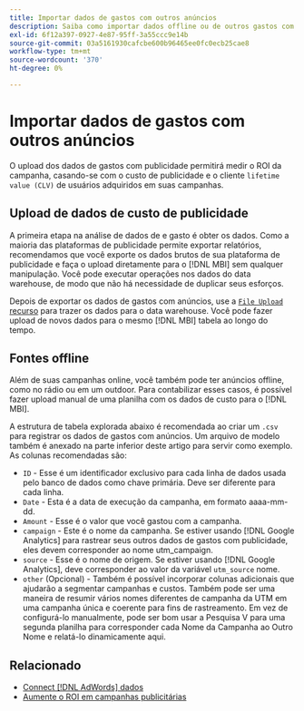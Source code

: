 ```yaml
---
title: Importar dados de gastos com outros anúncios
description: Saiba como importar dados offline ou de outros gastos com anúncios para o [!DNL MBI].
exl-id: 6f12a397-0927-4e87-95ff-3a55ccc9e14b
source-git-commit: 03a5161930cafcbe600b96465ee0fc0ecb25cae8
workflow-type: tm+mt
source-wordcount: '370'
ht-degree: 0%

---
```


# Importar dados de gastos com outros anúncios

O upload dos dados de gastos com publicidade permitirá medir o ROI da campanha, casando-se com o custo de publicidade e o cliente `lifetime value (CLV)` de usuários adquiridos em suas campanhas.

## Upload de dados de custo de publicidade

A primeira etapa na análise de dados de e gasto é obter os dados. Como a maioria das plataformas de publicidade permite exportar relatórios, recomendamos que você exporte os dados brutos de sua plataforma de publicidade e faça o upload diretamente para o [!DNL MBI] sem qualquer manipulação. Você pode executar operações nos dados do data warehouse, de modo que não há necessidade de duplicar seus esforços.

Depois de exportar os dados de gastos com anúncios, use a [`File Upload` recurso](../connecting-data/using-file-uploader.md) para trazer os dados para o data warehouse. Você pode fazer upload de novos dados para o mesmo [!DNL MBI] tabela ao longo do tempo.

## Fontes offline

Além de suas campanhas online, você também pode ter anúncios offline, como no rádio ou em um outdoor. Para contabilizar esses casos, é possível fazer upload manual de uma planilha com os dados de custo para o [!DNL MBI].

A estrutura de tabela explorada abaixo é recomendada ao criar um `.csv` para registrar os dados de gastos com anúncios. Um arquivo de modelo também é anexado na parte inferior deste artigo para servir como exemplo. As colunas recomendadas são:

* `ID` - Esse é um identificador exclusivo para cada linha de dados usada pelo banco de dados como chave primária. Deve ser diferente para cada linha.
* `Date` - Esta é a data de execução da campanha, em formato aaaa-mm-dd.
* `Amount` - Esse é o valor que você gastou com a campanha.
* `campaign` - Este é o nome da campanha. Se estiver usando [!DNL Google Analytics] para rastrear seus outros dados de gastos com publicidade, eles devem corresponder ao nome utm\_campaign.
* `source` - Esse é o nome de origem. Se estiver usando [!DNL Google Analytics], deve corresponder ao valor da variável `utm_source` nome.
* `other` (Opcional) - Também é possível incorporar colunas adicionais que ajudarão a segmentar campanhas e custos. Também pode ser uma maneira de resumir vários nomes diferentes de campanha da UTM em uma campanha única e coerente para fins de rastreamento. Em vez de configurá-lo manualmente, pode ser bom usar a Pesquisa V para uma segunda planilha para corresponder cada Nome da Campanha ao Outro Nome e relatá-lo dinamicamente aqui.

## Relacionado

* [Connect [!DNL AdWords] dados](../integrations/google-adwords.md)
* [Aumente o ROI em campanhas publicitárias](../../analysis/roi-ad-camp.md)
